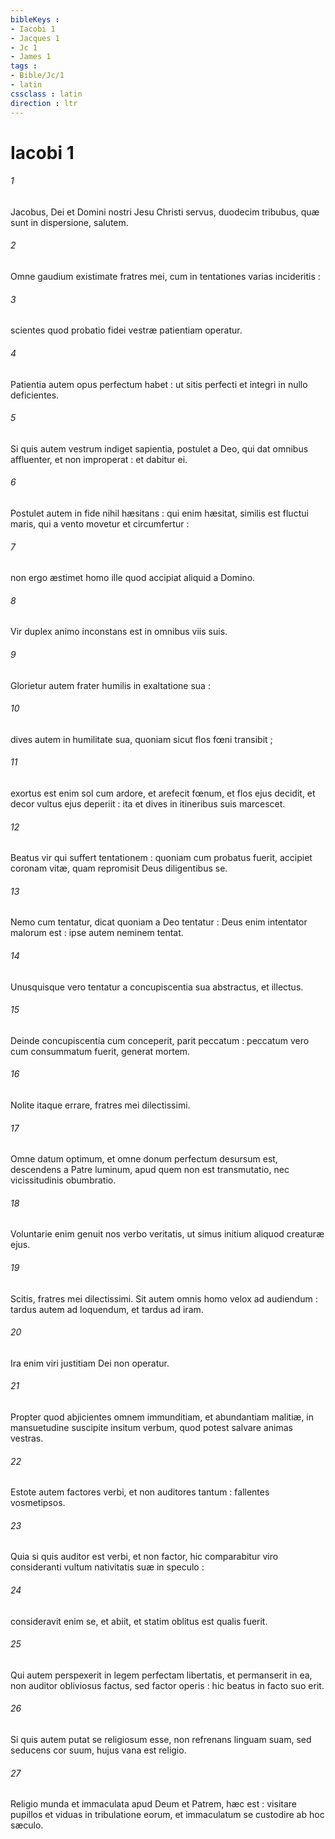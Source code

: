 ```yaml
---
bibleKeys : 
- Iacobi 1
- Jacques 1
- Jc 1
- James 1
tags : 
- Bible/Jc/1
- latin
cssclass : latin
direction : ltr
---
```


# Iacobi 1

###### 1
Jacobus, Dei et Domini nostri Jesu Christi servus, duodecim tribubus, quæ sunt in dispersione, salutem.
###### 2
Omne gaudium existimate fratres mei, cum in tentationes varias incideritis :
###### 3
scientes quod probatio fidei vestræ patientiam operatur.
###### 4
Patientia autem opus perfectum habet : ut sitis perfecti et integri in nullo deficientes.
###### 5
Si quis autem vestrum indiget sapientia, postulet a Deo, qui dat omnibus affluenter, et non improperat : et dabitur ei.
###### 6
Postulet autem in fide nihil hæsitans : qui enim hæsitat, similis est fluctui maris, qui a vento movetur et circumfertur :
###### 7
non ergo æstimet homo ille quod accipiat aliquid a Domino.
###### 8
Vir duplex animo inconstans est in omnibus viis suis.
###### 9
Glorietur autem frater humilis in exaltatione sua :
###### 10
dives autem in humilitate sua, quoniam sicut flos fœni transibit ;
###### 11
exortus est enim sol cum ardore, et arefecit fœnum, et flos ejus decidit, et decor vultus ejus deperiit : ita et dives in itineribus suis marcescet.
###### 12
Beatus vir qui suffert tentationem : quoniam cum probatus fuerit, accipiet coronam vitæ, quam repromisit Deus diligentibus se.
###### 13
Nemo cum tentatur, dicat quoniam a Deo tentatur : Deus enim intentator malorum est : ipse autem neminem tentat.
###### 14
Unusquisque vero tentatur a concupiscentia sua abstractus, et illectus.
###### 15
Deinde concupiscentia cum conceperit, parit peccatum : peccatum vero cum consummatum fuerit, generat mortem.
###### 16
Nolite itaque errare, fratres mei dilectissimi.
###### 17
Omne datum optimum, et omne donum perfectum desursum est, descendens a Patre luminum, apud quem non est transmutatio, nec vicissitudinis obumbratio.
###### 18
Voluntarie enim genuit nos verbo veritatis, ut simus initium aliquod creaturæ ejus.
###### 19
Scitis, fratres mei dilectissimi. Sit autem omnis homo velox ad audiendum : tardus autem ad loquendum, et tardus ad iram.
###### 20
Ira enim viri justitiam Dei non operatur.
###### 21
Propter quod abjicientes omnem immunditiam, et abundantiam malitiæ, in mansuetudine suscipite insitum verbum, quod potest salvare animas vestras.
###### 22
Estote autem factores verbi, et non auditores tantum : fallentes vosmetipsos.
###### 23
Quia si quis auditor est verbi, et non factor, hic comparabitur viro consideranti vultum nativitatis suæ in speculo :
###### 24
consideravit enim se, et abiit, et statim oblitus est qualis fuerit.
###### 25
Qui autem perspexerit in legem perfectam libertatis, et permanserit in ea, non auditor obliviosus factus, sed factor operis : hic beatus in facto suo erit.
###### 26
Si quis autem putat se religiosum esse, non refrenans linguam suam, sed seducens cor suum, hujus vana est religio.
###### 27
Religio munda et immaculata apud Deum et Patrem, hæc est : visitare pupillos et viduas in tribulatione eorum, et immaculatum se custodire ab hoc sæculo.
